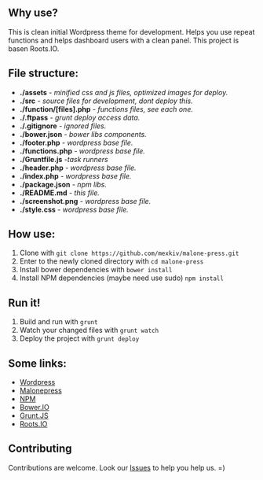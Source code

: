 ## Why use?
This is clean initial Wordpress theme for development. Helps you use repeat functions and helps dashboard users with a clean panel. This project is basen Roots.IO.

## File structure:
+ **./assets** *- minified css and js files, optimized images for deploy.*
+ **./src**  *- source files for development, dont deploy this.*
+ **./function/[files].php** *- functions files, see each one.*
+ **./.ftpass** *- grunt deploy access data.*
+ **./.gitignore** *- ignored files.*
+ **./bower.json** *- bower libs components.*
+ **./footer.php** *- wordpress base file.*
+ **./functions.php** *- wordpress base file.*
+ **./Gruntfile.js** *-task runners*
+ **./header.php** *- wordpress base file.*
+ **./index.php** *- wordpress base file.*
+ **./package.json** *- npm libs.*
+ **./README.md** *- this file.*
+ **./screenshot.png** *- wordpress base file.*
+ **./style.css** *- wordpress base file.*

## How use:
1. Clone with `git clone https://github.com/mexkiv/malone-press.git`
2. Enter to the newly cloned directory with `cd malone-press`
3. Install bower dependencies with `bower install`
4. Install NPM dependencies (maybe need use sudo) `npm install`

## Run it!
1. Build and run with `grunt`
2. Watch your changed files with `grunt watch`
3. Deploy the project with `grunt deploy`

## Some links:
+ [Wordpress](http://wordpress.org)
+ [Malonepress](http://mexkiv.github.io/malone-press)
+ [NPM](https://www.npmjs.com)
+ [Bower.IO](http://bower.io)
+ [Grunt.JS](http://gruntjs.com)
+ [Roots.IO](https://roots.io)

## Contributing
Contributions are welcome. Look our [Issues](https://github.com/mexkiv/malone-press/issues) to help you help us. =)
